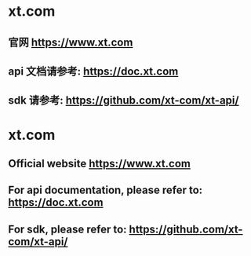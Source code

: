 # xt.com
## 官网 https://www.xt.com
## api 文档请参考: https://doc.xt.com
## sdk 请参考: https://github.com/xt-com/xt-api/


# xt.com
## Official website https://www.xt.com
## For api documentation, please refer to: https://doc.xt.com
## For sdk, please refer to: https://github.com/xt-com/xt-api/
